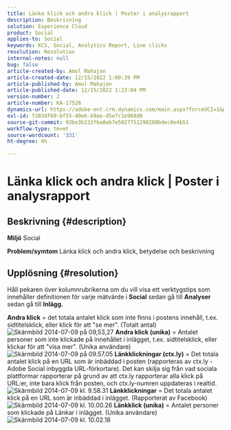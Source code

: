 ```yaml
---
title: Länka klick och andra klick | Poster i analysrapport
description: Beskrivning
solution: Experience Cloud
product: Social
applies-to: Social
keywords: KCS, Social, Analytics Report, Line clicks
resolution: Resolution
internal-notes: null
bug: false
article-created-by: Amol Mahajan
article-created-date: 12/15/2022 1:00:39 PM
article-published-by: Amol Mahajan
article-published-date: 12/15/2022 1:23:04 PM
version-number: 2
article-number: KA-17528
dynamics-url: https://adobe-ent.crm.dynamics.com/main.aspx?forceUCI=1&pagetype=entityrecord&etn=knowledgearticle&id=c7533577-787c-ed11-81ac-6045bd006b4b
exl-id: f283df69-bf55-40e6-b9ae-d5e7c1e968d0
source-git-commit: 93be3b232fba0ab7e5027751298280bdec8e4b51
workflow-type: tm+mt
source-wordcount: '331'
ht-degree: 0%

---
```


# Länka klick och andra klick | Poster i analysrapport

## Beskrivning {#description}

<b>Miljö</b>
Social


<b>Problem/symtom</b>
Länka klick och andra klick, betydelse och beskrivning


## Upplösning {#resolution}


Håll pekaren över kolumnrubrikerna om du vill visa ett verktygstips som innehåller definitionen för varje mätvärde i <b>Social</b> sedan gå till <b>Analyser</b> sedan gå till <b>Inlägg.</b>

<b>Andra klick</b> = det totala antalet klick som inte finns i postens innehåll, t.ex. sidtitelsklick, eller klick för att &quot;se mer&quot;. (Totalt antal)
![Skärmbild 2014-07-09 på 09,53,27](https://helpx.adobe.com/content/dam/help/en/social/kb/link-clicks-click-definitions/jcr%3acontent/main-pars/image/Screen%20Shot%202014-07-09%20at%209.53.27%20AM.png "Skärmbild 2014-07-09 på 09,53,27")
<b>Andra klick (unika)</b> = Antalet personer som inte klickade på innehållet i inlägget, t.ex. sidtitelsklick, eller klickar för att &quot;visa mer&quot;. (Unika användare)
![Skärmbild 2014-07-09 på 09.57.05](https://helpx.adobe.com/content/dam/help/en/social/kb/link-clicks-click-definitions/jcr%3acontent/main-pars/image_0/Screen%20Shot%202014-07-09%20at%209.57.05%20AM.png "Skärmbild 2014-07-09 på 09.57.05")
<b>Länkklickningar (ctx.ly)</b> = Det totala antalet klick på en URL som är inbäddad i posten (rapporteras av ctx.ly - Adobe Social inbyggda URL-förkortare). Det kan skilja sig från vad sociala plattformar rapporterar på grund av att ctx.ly rapporterar alla klick på URL:er, inte bara klick från posten, och ctx.ly-numren uppdateras i realtid.
![Skärmbild 2014-07-09 kl. 9.58.31](https://helpx.adobe.com/content/dam/help/en/social/kb/link-clicks-click-definitions/jcr%3acontent/main-pars/image_1/Screen%20Shot%202014-07-09%20at%209.58.31%20AM.png "Skärmbild 2014-07-09 kl. 9.58.31")
<b>Länkklickningar</b> = Det totala antalet klick på en URL som är inbäddad i inlägget. (Rapporterat av Facebook)
![Skärmbild 2014-07-09 kl. 10.00.26](https://helpx.adobe.com/content/dam/help/en/social/kb/link-clicks-click-definitions/jcr%3acontent/main-pars/image_2/Screen%20Shot%202014-07-09%20at%2010.00.26%20AM.png "Skärmbild 2014-07-09 kl. 10.00.26")
<b>Länkklick (unika)</b> = Antalet personer som klickade på Länkar i inlägget. (Unika användare)
![Skärmbild 2014-07-09 kl. 10.02.18](https://helpx.adobe.com/content/dam/help/en/social/kb/link-clicks-click-definitions/jcr%3acontent/main-pars/image_3/Screen%20Shot%202014-07-09%20at%2010.02.18%20AM.png "Skärmbild 2014-07-09 kl. 10.02.18")
